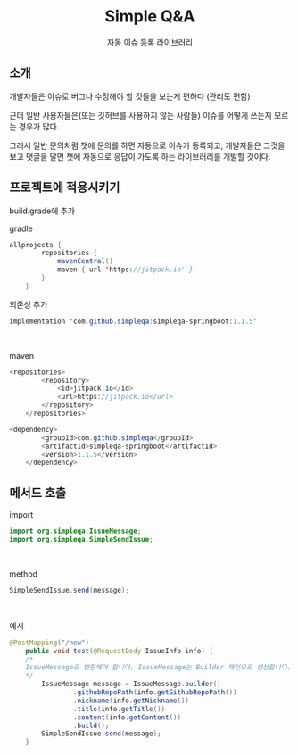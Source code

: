 <h1 align="middle">Simple Q&A</h1>
<p align="middle">자동 이슈 등록 라이브러리</p>

## 소개
개발자들은 이슈로 버그나 수정해야 할 것들을 보는게 편하다 (관리도 편함)

근데 일반 사용자들은(또는 깃허브를 사용하지 않는 사람들) 이슈를 어떻게 쓰는지 모르는 경우가 많다.

그래서 일반 문의처럼 챗에 문의를 하면 자동으로 이슈가 등록되고, 개발자들은 그것을 보고 댓글을 달면 챗에 자동으로 응답이 가도록 하는 라이브러리를 개발할 것이다.

## 프로젝트에 적용시키기

build.grade에 추가

gradle
```java
allprojects {
		repositories {
			mavenCentral()
			maven { url 'https://jitpack.io' }
		}
	}
```

의존성 추가

```java
implementation 'com.github.simpleqa:simpleqa-springboot:1.1.5'
```

<br/>

maven
```java
<repositories>
		<repository>
		    <id>jitpack.io</id>
		    <url>https://jitpack.io</url>
		</repository>
	</repositories>
```

```java
<dependency>
	    <groupId>com.github.simpleqa</groupId>
	    <artifactId>simpleqa-springboot</artifactId>
	    <version>1.1.5</version>
	</dependency>
```

## 메서드 호출

import
```java
import org.simpleqa.IssueMessage;
import org.simpleqa.SimpleSendIssue;
```

<br/>

method
```java
SimpleSendIssue.send(message);
```

<br/>

예시
```java
@PostMapping("/new")
    public void test(@RequestBody IssueInfo info) {
    /*
    IssueMessage로 변환해야 합니다. IssueMessage는 Builder 패턴으로 생성합니다. 
    */
        IssueMessage message = IssueMessage.builder()
                .githubRepoPath(info.getGithubRepoPath())
                .nickname(info.getNickname())
                .title(info.getTitle())
                .content(info.getContent())
                .build();
        SimpleSendIssue.send(message);
    }
```
